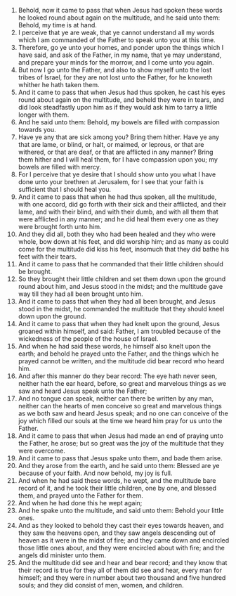1. Behold, now it came to pass that when Jesus had spoken these words he looked round about again on the multitude, and he said unto them: Behold, my time is at hand.
2. I perceive that ye are weak, that ye cannot understand all my words which I am commanded of the Father to speak unto you at this time.
3. Therefore, go ye unto your homes, and ponder upon the things which I have said, and ask of the Father, in my name, that ye may understand, and prepare your minds for the morrow, and I come unto you again.
4. But now I go unto the Father, and also to show myself unto the lost tribes of Israel, for they are not lost unto the Father, for he knoweth whither he hath taken them.
5. And it came to pass that when Jesus had thus spoken, he cast his eyes round about again on the multitude, and beheld they were in tears, and did look steadfastly upon him as if they would ask him to tarry a little longer with them.
6. And he said unto them: Behold, my bowels are filled with compassion towards you.
7. Have ye any that are sick among you? Bring them hither. Have ye any that are lame, or blind, or halt, or maimed, or leprous, or that are withered, or that are deaf, or that are afflicted in any manner? Bring them hither and I will heal them, for I have compassion upon you; my bowels are filled with mercy.
8. For I perceive that ye desire that I should show unto you what I have done unto your brethren at Jerusalem, for I see that your faith is sufficient that I should heal you.
9. And it came to pass that when he had thus spoken, all the multitude, with one accord, did go forth with their sick and their afflicted, and their lame, and with their blind, and with their dumb, and with all them that were afflicted in any manner; and he did heal them every one as they were brought forth unto him.
10. And they did all, both they who had been healed and they who were whole, bow down at his feet, and did worship him; and as many as could come for the multitude did kiss his feet, insomuch that they did bathe his feet with their tears.
11. And it came to pass that he commanded that their little children should be brought.
12. So they brought their little children and set them down upon the ground round about him, and Jesus stood in the midst; and the multitude gave way till they had all been brought unto him.
13. And it came to pass that when they had all been brought, and Jesus stood in the midst, he commanded the multitude that they should kneel down upon the ground.
14. And it came to pass that when they had knelt upon the ground, Jesus groaned within himself, and said: Father, I am troubled because of the wickedness of the people of the house of Israel.
15. And when he had said these words, he himself also knelt upon the earth; and behold he prayed unto the Father, and the things which he prayed cannot be written, and the multitude did bear record who heard him.
16. And after this manner do they bear record: The eye hath never seen, neither hath the ear heard, before, so great and marvelous things as we saw and heard Jesus speak unto the Father;
17. And no tongue can speak, neither can there be written by any man, neither can the hearts of men conceive so great and marvelous things as we both saw and heard Jesus speak; and no one can conceive of the joy which filled our souls at the time we heard him pray for us unto the Father.
18. And it came to pass that when Jesus had made an end of praying unto the Father, he arose; but so great was the joy of the multitude that they were overcome.
19. And it came to pass that Jesus spake unto them, and bade them arise.
20. And they arose from the earth, and he said unto them: Blessed are ye because of your faith. And now behold, my joy is full.
21. And when he had said these words, he wept, and the multitude bare record of it, and he took their little children, one by one, and blessed them, and prayed unto the Father for them.
22. And when he had done this he wept again;
23. And he spake unto the multitude, and said unto them: Behold your little ones.
24. And as they looked to behold they cast their eyes towards heaven, and they saw the heavens open, and they saw angels descending out of heaven as it were in the midst of fire; and they came down and encircled those little ones about, and they were encircled about with fire; and the angels did minister unto them.
25. And the multitude did see and hear and bear record; and they know that their record is true for they all of them did see and hear, every man for himself; and they were in number about two thousand and five hundred souls; and they did consist of men, women, and children.
